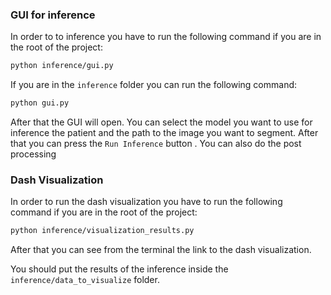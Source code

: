 ### GUI for inference

In order to to inference you have to run the following command if you are in the root of the project:

```bash
python inference/gui.py
```

If you are in the `inference` folder you can run the following command:

```bash
python gui.py
```

After that the GUI will open. You can select the model you want to use for inference 
the patient and the path to the image you want to segment. After that you can press the `Run Inference` button .
You can also do the post processing

### Dash Visualization

In order to run the dash visualization you have to run the following command if you are in the root of the project:

```bash
python inference/visualization_results.py
```

After that you can see from the terminal the link to the dash visualization.

You should put the results of the inference inside the `inference/data_to_visualize` folder.